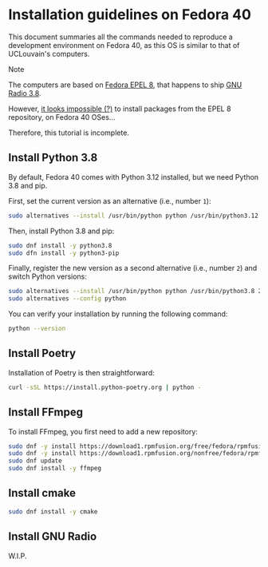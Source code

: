 # Installation guidelines on Fedora 40

This document summaries all the commands needed to reproduce a development environment on Fedora 40,
as this OS is similar to that of UCLouvain's computers.

> [!NOTE]
> The computers are based on [Fedora EPEL 8](https://docs.fedoraproject.org/en-US/epel/getting-started/),
> that happens to ship [GNU Radio 3.8](https://packages.fedoraproject.org/pkgs/gnuradio/gnuradio/epel-8.html).
>
> However, [it looks impossible (?)](https://stackoverflow.com/a/57317248/14968272)
> to install packages from the EPEL 8 repository, on Fedora 40 OSes...
>
> Therefore, this tutorial is incomplete.

## Install Python 3.8

By default, Fedora 40 comes with Python 3.12 installed, but we need Python 3.8 and pip.

First, set the current version as an alternative (i.e., number `1`):

```bash
sudo alternatives --install /usr/bin/python python /usr/bin/python3.12 1
```

Then, install Python 3.8 and pip:

```bash
sudo dnf install -y python3.8
sudo dfn install -y python3-pip
```

Finally, register the new version as a second alternative (i.e., number `2`) and
switch Python versions:

```bash
sudo alternatives --install /usr/bin/python python /usr/bin/python3.8 2
sudo alternatives --config python
```

You can verify your installation by running the following command:

```bash
python --version
```

## Install Poetry

Installation of Poetry is then straightforward:

```bash
curl -sSL https://install.python-poetry.org | python -
```

## Install FFmpeg

To install FFmpeg, you first need to add a new repository:

```bash
sudo dnf -y install https://download1.rpmfusion.org/free/fedora/rpmfusion-free-release-$(rpm -E %fedora).noarch.rpm
sudo dnf -y install https://download1.rpmfusion.org/nonfree/fedora/rpmfusion-nonfree-release-$(rpm -E %fedora).noarch.rpm
sudo dnf update
sudo dnf install -y ffmpeg
```

## Install cmake

```bash
sudo dnf install -y cmake
```

## Install GNU Radio

W.I.P.
